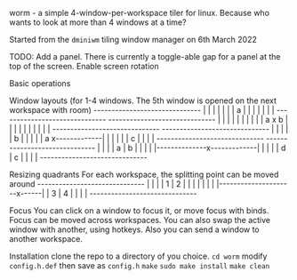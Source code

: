 worm - a simple 4-window-per-workspace tiler for linux. Because who wants to look at more than 4 windows at a time?

Started from the `dminiwm` tiling window manager on 6th March 2022

TODO:
    Add a panel. There is currently a toggle-able gap for a panel at the top of the screen.
    Enable screen rotation

Basic operations

Window layouts (for 1-4 windows. The 5th window is opened on the next workspace with room)
        ------------------------------
        |                            |
        |                            |
        |                            |
        |              a             |
        |                            |
        |                            |
        |                            |
        ------------------------------
        ------------------------------
        |              |             |
        |              |             |
        |              |             |
        |       a      x      b      |
        |              |             |
        |              |             |
        |              |             |
        ------------------------------
        ------------------------------
        |              |             |
        |              |      b      |
        |              |             |
        |       a      x-------------|
        |              |             |
        |              |      c      |
        |              |             |
        ------------------------------
        ------------------------------
        |              |             |
        |      a       |      b      |
        |              |             |
        |--------------x-------------|
        |              |             |
        |      d       |      c      |
        |              |             |
        ------------------------------ 

Resizing quadrants
    For each workspace, the splitting point can be moved around
        ------------------------------
        |                     |      |
        |          1          |  2   |
        |                     |      |
        |                     |      |
        |---------------------x------|
        |          3          |  4   |
        |                     |      |
        ------------------------------ 

Focus
    You can click on a window to focus it, or move focus with binds. Focus can be moved across workspaces.
    You can also swap the active window with another, using hotkeys. Also you can send a window to another workspace.


Installation
    clone the repo to a directory of you choice.
    `cd worm`
    modify `config.h.def` then save as `config.h`
    `make`
    `sudo make install`
    `make clean`
